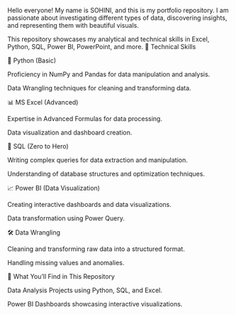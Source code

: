 Hello everyone! My name is SOHINI, and this is my portfolio repository.
I am passionate about investigating different types of data, discovering insights, and representing them with beautiful visuals.

This repository showcases my analytical and technical skills in Excel, Python, SQL, Power BI, PowerPoint, and more.
🚀 Technical Skills

🐍 Python (Basic)

Proficiency in NumPy and Pandas for data manipulation and analysis.

Data Wrangling techniques for cleaning and transforming data.

📊 MS Excel (Advanced)

Expertise in Advanced Formulas for data processing.

Data visualization and dashboard creation.

💾 SQL (Zero to Hero)

Writing complex queries for data extraction and manipulation.

Understanding of database structures and optimization techniques.

📈 Power BI (Data Visualization)

Creating interactive dashboards and data visualizations.

Data transformation using Power Query.

🛠 Data Wrangling

Cleaning and transforming raw data into a structured format.

Handling missing values and anomalies.

📂 What You’ll Find in This Repository

Data Analysis Projects using Python, SQL, and Excel.

Power BI Dashboards showcasing interactive visualizations.


